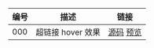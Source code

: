 编号 | 描述 | 链接
--- | --- | ---
000 | 超链接 hover 效果 | [源码](https://github.com/yozman/sysc/tree/000) [预览](https://yozman.github.io/sysc/#!/000)
